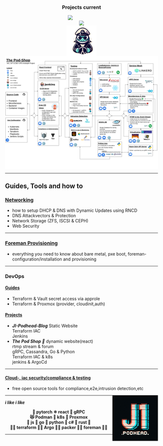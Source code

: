 





<div align="center">
      <h3>Projects current</h3>
 <div style="display: flex; flex-direction: column; align-items: center;">
    <a href="https://github.com/ji-podhead/kubyplexer">  
    <img src="https://github.com/ji-soft/kubyplexer/blob/main/images/kubyplexernobg.jpg?raw=true" align="left" width="90" />
    </a>
     <a href="https://github.com/ji-podhead/ji_ui">  
  <img src="https://github.com/ji-soft/ji_ui/blob/master/images/ji_ui_mascot_3.png?raw=true" align="center" width="100" />
     </a>
     <a href="https://github.com/ji-podhead/protobuffctl">
        <img src="https://github.com/ji-podhead/protobuffctl/blob/main/docs/protobuffctl.png?raw=true" align="right" width="100" />
    </a>
 </div>
 <a href="https://github.com/ji-podhead/DevOps">
        <img src="https://github.com/ji-podhead/DevOps/blob/main/pod-shop-infrastructure.png?raw=true" align="center" width="600" />
    </a>
</div>

---

## Guides, Tools and how to 

### [Networking](https://github.com/ji-podhead/Network-Guides/tree/main) 
 - how to setup DHCP & DNS with Dynamic Updates using RNCD
 - DNS Attackvectors & Protection
 - Network Storage (ZFS, ISCSI & CEPH)
 - Web Security

---
### [Foreman Provisioning](https://github.com/ji-podhead/RHEL_9_Foreman_Guide/tree/main)
 - everything you need to know about bare metal, pxe boot, foreman- configuration/installation and provisioning

----

### DevOps

#### [Guides](https://ji-podhead.github.io/DevOps/)
- Terraform & Vault secret access via approle
- Terraform & Proxmox (provider, cloudinit,auth)

#### [Projects](https://github.com/ji-podhead/DevOps/tree/main#projects)
- ***JI-Podhead-Blog***
   Static Website <br>
   Terraform IAC <br>
   Jenkins <br>
- ***The Pod Shop 🚧***
    dynamic website(react) <br>
    rtmp stream & forum <br>
    gRPC, Cassandra, Go & Python <br>
    Terraform IAC & k8s <br>
    jenkins & ArgoCd

---

#### [Cloud-, iac security/compliance & testing](https://github.com/ji-podhead/CloudSecurity-And-Testing)

 - free open source tools for compliance,e2e,intrusion detection,etc

<div align="center">
      <img src="https://github.com/ji-podhead/ji-podhead/blob/main/logo.jpg?raw=true" align="right" width="150" />
</div>


---
***i like  i like***<br>
<div align="center">
<b>
🚀 pytorch ⚛ react 💨 gRPC 
<br> 😻 Podman 🧊 k8s 🧰 Proxmox
<br> <div> 🐸 js 🐸 go 🐸 python 🐸 c# 🐸 rust 🐸</u>
<br> 👷‍♂️ terraform 👷‍♂️ Argo 👷‍♂️ packer 👷‍♂️ foreman 👷‍♂️
</b>
</div>





---
